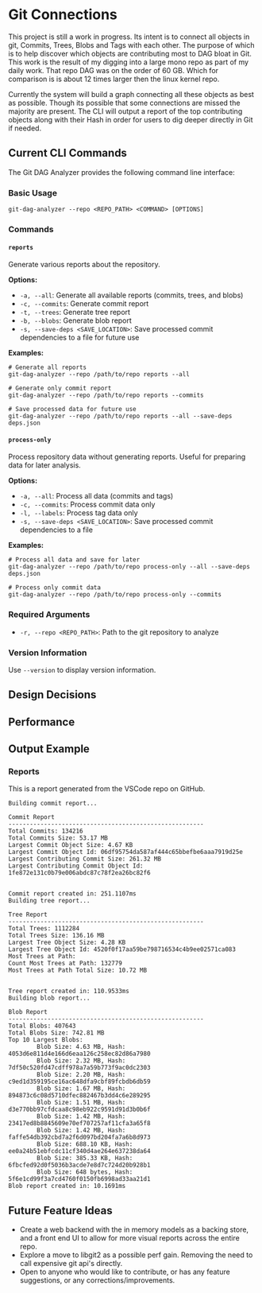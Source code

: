 # Git Connections

This project is still a work in progress. Its intent is to connect all objects in git, Commits, Trees, Blobs and Tags with each other. The purpose of which is to help discover which objects are contributing most to DAG bloat in Git. This work is the result of my digging into a large mono repo as part of my daily work. That repo DAG was on the order of 60 GB. Which for comparison is is about 12 times larger then the linux kernel repo. 

Currently the system will build a graph connecting all these objects as best as possible. Though its possible that some connections are missed the majority are present. The CLI will output a report of the top contributing objects along with their Hash in order for users to dig deeper directly in Git if needed.

## Current CLI Commands

The Git DAG Analyzer provides the following command line interface:

### Basic Usage
```
git-dag-analyzer --repo <REPO_PATH> <COMMAND> [OPTIONS]
```

### Commands

#### `reports`
Generate various reports about the repository.

**Options:**
- `-a, --all`: Generate all available reports (commits, trees, and blobs)
- `-c, --commits`: Generate commit report
- `-t, --trees`: Generate tree report
- `-b, --blobs`: Generate blob report
- `-s, --save-deps <SAVE_LOCATION>`: Save processed commit dependencies to a file for future use

**Examples:**
```
# Generate all reports
git-dag-analyzer --repo /path/to/repo reports --all

# Generate only commit report
git-dag-analyzer --repo /path/to/repo reports --commits

# Save processed data for future use
git-dag-analyzer --repo /path/to/repo reports --all --save-deps deps.json
```

#### `process-only`
Process repository data without generating reports. Useful for preparing data for later analysis.

**Options:**
- `-a, --all`: Process all data (commits and tags)
- `-c, --commits`: Process commit data only
- `-l, --labels`: Process tag data only
- `-s, --save-deps <SAVE_LOCATION>`: Save processed commit dependencies to a file

**Examples:**
```
# Process all data and save for later
git-dag-analyzer --repo /path/to/repo process-only --all --save-deps deps.json

# Process only commit data
git-dag-analyzer --repo /path/to/repo process-only --commits
```

### Required Arguments
- `-r, --repo <REPO_PATH>`: Path to the git repository to analyze

### Version Information
Use `--version` to display version information.

## Design Decisions

## Performance

## Output Example

### Reports

This is a report generated from the VSCode repo on GitHub.

```
Building commit report...

Commit Report
-------------------------------------------------------
Total Commits: 134216
Total Commits Size: 53.17 MB
Largest Commit Object Size: 4.67 KB
Largest Commit Object Id: 06df95754da587af444c65bbefbe6aaa7919d25e
Largest Contributing Commit Size: 261.32 MB
Largest Contributing Commit Object Id: 1fe872e131c0b79e006abdc87c78f2ea26bc82f6


Commit report created in: 251.1107ms
Building tree report...

Tree Report
-------------------------------------------------------
Total Trees: 1112284
Total Trees Size: 136.16 MB
Largest Tree Object Size: 4.28 KB
Largest Tree Object Id: 4520f0f17aa59be798716534c4b9ee02571ca083
Most Trees at Path:
Count Most Trees at Path: 132779
Most Trees at Path Total Size: 10.72 MB


Tree report created in: 110.9533ms
Building blob report...

Blob Report
-------------------------------------------------------
Total Blobs: 407643
Total Blobs Size: 742.81 MB
Top 10 Largest Blobs:
        Blob Size: 4.63 MB, Hash: 4053d6e811d4e166d6eaa126c258ec82d86a7980
        Blob Size: 2.32 MB, Hash: 7df50c520fd47cdff978a7a59b773f9ac0dc2303
        Blob Size: 2.20 MB, Hash: c9ed1d359195ce16ac648dfa9cbf89fcbdb6db59
        Blob Size: 1.67 MB, Hash: 894873c6c08d5710dfec882467b3dd4c6e289295
        Blob Size: 1.51 MB, Hash: d3e770bb97cfdcaa8c98eb922c9591d91d3b0b6f
        Blob Size: 1.42 MB, Hash: 23417ed8b8845609e70ef707257af11cfa3a65f8
        Blob Size: 1.42 MB, Hash: faffe54db392cbd7a2f6d097bd204fa7a6b8d973
        Blob Size: 688.10 KB, Hash: ee0a24b51ebfcdc11cf340d4ae264e637238da64
        Blob Size: 385.33 KB, Hash: 6fbcfed92d0f5036b3acde7e8d7c724d20b928b1
        Blob Size: 648 bytes, Hash: 5f6e1cd99f3a7cd4760f0150fb6998ad33aa21d1
Blob report created in: 10.1691ms
```

## Future Feature Ideas

- Create a web backend with the in memory models as a backing store, and a front end UI to allow for more visual reports across the entire repo.
- Explore a move to libgit2 as a possible perf gain. Removing the need to call expensive git api's directly. 
- Open to anyone who would like to contribute, or has any feature suggestions, or any corrections/improvements.
